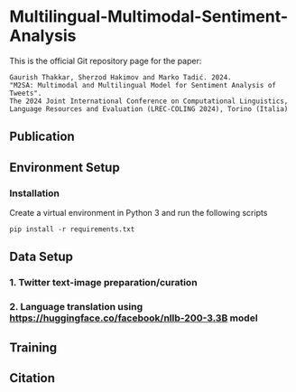 # Multilingual-Multimodal-Sentiment-Analysis

 
This is the official Git repository page for the paper:

```
Gaurish Thakkar, Sherzod Hakimov and Marko Tadić. 2024. 
"M2SA: Multimodal and Multilingual Model for Sentiment Analysis of Tweets". 
The 2024 Joint International Conference on Computational Linguistics, Language Resources and Evaluation (LREC-COLING 2024), Torino (Italia)

```
## Publication

## Environment Setup
### Installation
Create a virtual environment in Python 3 and run the following scripts

```
pip install -r requirements.txt

```

## Data Setup
### 1. Twitter text-image preparation/curation
### 2. Language translation using https://huggingface.co/facebook/nllb-200-3.3B model

## Training


## Citation
<!-- If you find the data or the code useful, cite us:
``` -->
```

